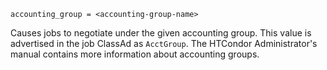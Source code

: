     accounting_group = <accounting-group-name>

Causes jobs to negotiate under the given accounting group. This value is
advertised in the job ClassAd as `AcctGroup`. The HTCondor
Administrator's manual contains more information about accounting
groups.
